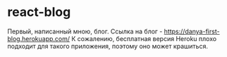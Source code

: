 # react-blog
Первый, написанный мною, блог.
Ссылка на блог - https://danya-first-blog.herokuapp.com/
К сожалению, бесплатная версия Heroku плохо подходит для такого приложения, 
поэтому оно может крашиться.
